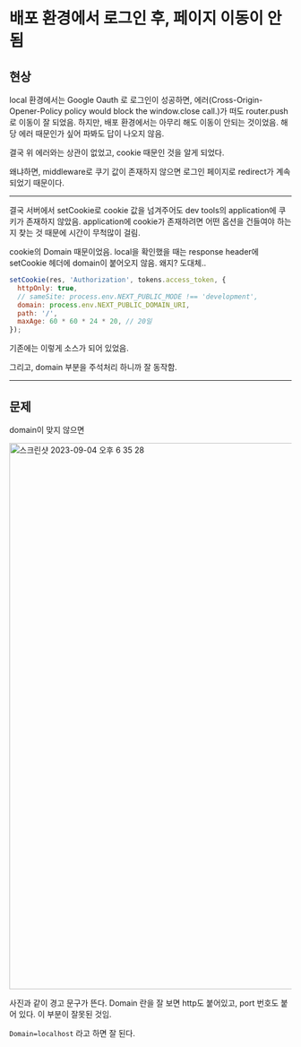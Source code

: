 # 배포 환경에서 로그인 후, 페이지 이동이 안됨

## 현상

local 환경에서는 Google Oauth 로 로그인이 성공하면, 에러(Cross-Origin-Opener-Policy policy would block the window.close call.)가 떠도 router.push로 이동이 잘 되었음. 하지만, 배포 환경에서는 아무리 해도 이동이 안되는 것이었음. 해당 에러 때문인가 싶어 파봐도 답이 나오지 않음.

결국 위 에러와는 상관이 없었고, cookie 때문인 것을 알게 되었다.

왜냐하면, middleware로 쿠기 값이 존재하지 않으면 로그인 페이지로 redirect가 계속 되었기 때문이다.

---

결국 서버에서 setCookie로 cookie 값을 넘겨주어도 dev tools의 application에 쿠키가 존재하지 않았음. application에 cookie가 존재하려면 어떤 옵션을 건들여야 하는지 찾는 것 때문에 시간이 무척많이 걸림.

cookie의 Domain 때문이었음. local을 확인했을 때는 response header에 setCookie 헤더에 domain이 붙어오지 않음. 왜지? 도대체..

```js
setCookie(res, 'Authorization', tokens.access_token, {
  httpOnly: true,
  // sameSite: process.env.NEXT_PUBLIC_MODE !== 'development',
  domain: process.env.NEXT_PUBLIC_DOMAIN_URI,
  path: '/',
  maxAge: 60 * 60 * 24 * 20, // 20일
});
```

기존에는 이렇게 소스가 되어 있었음.

그리고, domain 부분을 주석처리 하니까 잘 동작함.

---

## 문제

domain이 맞지 않으면 

<img width="975" alt="스크린샷 2023-09-04 오후 6 35 28" src="https://github.com/pozafly/TIL/assets/59427983/9cdd862d-ca09-43e1-840b-173a5943ad1f">

사진과 같이 경고 문구가 뜬다. Domain 란을 잘 보면 http도 붙어있고, port 번호도 붙어 있다. 이 부분이 잘못된 것임.

`Domain=localhost` 라고 하면 잘 된다.